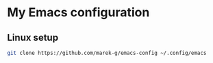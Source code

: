 # My Emacs configuration

## Linux setup

``` sh
git clone https://github.com/marek-g/emacs-config ~/.config/emacs
```
